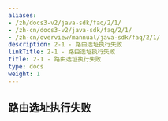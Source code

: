 ```yaml
---
aliases:
- /zh/docs3-v2/java-sdk/faq/2/1/
- /zh-cn/docs3-v2/java-sdk/faq/2/1/
- /zh-cn/overview/mannual/java-sdk/faq/2/1/
description: 2-1 - 路由选址执行失败
linkTitle: 2-1 - 路由选址执行失败
title: 2-1 - 路由选址执行失败
type: docs
weight: 1
---
```







## 路由选址执行失败

